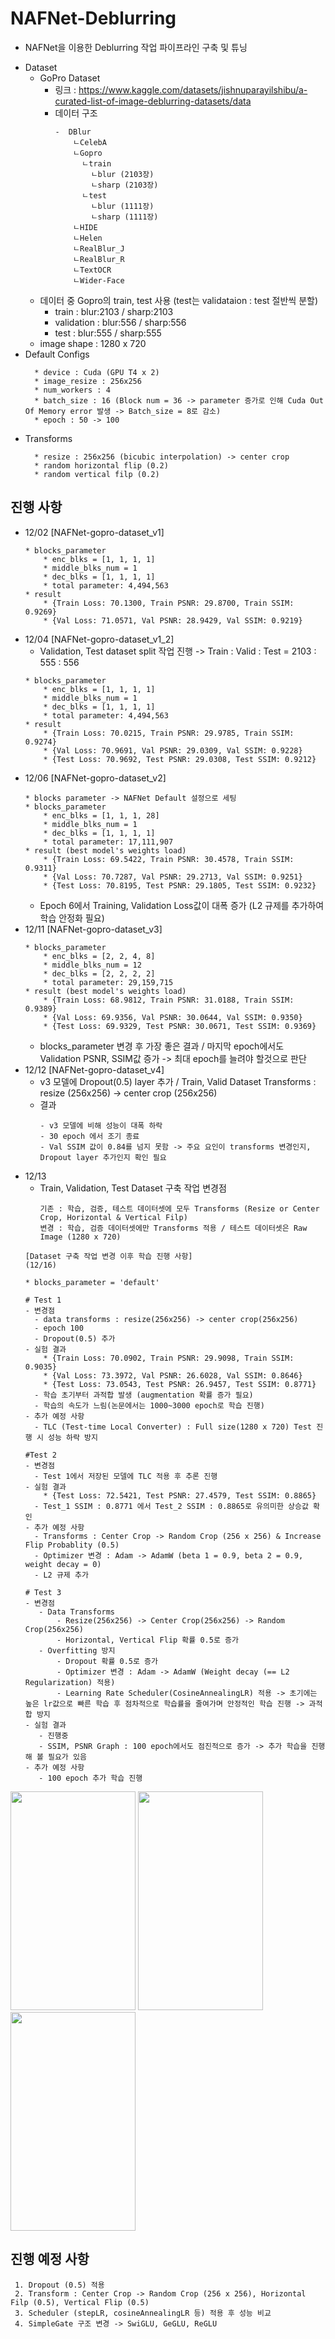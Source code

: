 # NAFNet-Deblurring
- NAFNet을 이용한 Deblurring 작업 파이프라인 구축 및 튜닝
* Dataset
    * GoPro Dataset
       - 링크 : https://www.kaggle.com/datasets/jishnuparayilshibu/a-curated-list-of-image-deblurring-datasets/data
       - 데이터 구조
         ```
         -  DBlur
             ㄴCelebA
             ㄴGopro
               ㄴtrain
                 ㄴblur (2103장)
                 ㄴsharp (2103장)
               ㄴtest
                 ㄴblur (1111장)
                 ㄴsharp (1111장)
             ㄴHIDE
             ㄴHelen
             ㄴRealBlur_J
             ㄴRealBlur_R
             ㄴTextOCR
             ㄴWider-Face
         ```
    - 데이터 중 Gopro의 train, test 사용 (test는 validataion : test 절반씩 분할)
      - train      : blur:2103 / sharp:2103
      - validation : blur:556 / sharp:556
      - test       : blur:555 / sharp:555
    * image shape : 1280 x 720 
* Default Configs
  ```
    * device : Cuda (GPU T4 x 2)
    * image_resize : 256x256
    * num_workers : 4
    * batch_size : 16 (Block num = 36 -> parameter 증가로 인해 Cuda Out Of Memory error 발생 -> Batch_size = 8로 감소)
    * epoch : 50 -> 100
  ```
* Transforms
  ```
    * resize : 256x256 (bicubic interpolation) -> center crop
    * random horizontal flip (0.2)
    * random vertical filp (0.2)
  ```
## 진행 사항
- 12/02
  [NAFNet-gopro-dataset_v1]
  ```
  * blocks_parameter
      * enc_blks = [1, 1, 1, 1]
      * middle_blks_num = 1
      * dec_blks = [1, 1, 1, 1]
      * total parameter: 4,494,563
  * result
      * {Train Loss: 70.1300, Train PSNR: 29.8700, Train SSIM: 0.9269}
      * {Val Loss: 71.0571, Val PSNR: 28.9429, Val SSIM: 0.9219}
  ```
- 12/04
  [NAFNet-gopro-dataset_v1_2]
  - Validation, Test dataset split 작업 진행 -> Train : Valid : Test = 2103 : 555 : 556
  ```
  * blocks_parameter
      * enc_blks = [1, 1, 1, 1]
      * middle_blks_num = 1
      * dec_blks = [1, 1, 1, 1]
      * total parameter: 4,494,563
  * result
      * {Train Loss: 70.0215, Train PSNR: 29.9785, Train SSIM: 0.9274}
      * {Val Loss: 70.9691, Val PSNR: 29.0309, Val SSIM: 0.9228}
      * {Test Loss: 70.9692, Test PSNR: 29.0308, Test SSIM: 0.9212}
  ```
- 12/06
  [NAFNet-gopro-dataset_v2]
  ```
  * blocks parameter -> NAFNet Default 설정으로 세팅
  * blocks_parameter
      * enc_blks = [1, 1, 1, 28]
      * middle_blks_num = 1
      * dec_blks = [1, 1, 1, 1]
      * total parameter: 17,111,907
  * result (best model's weights load)
      * {Train Loss: 69.5422, Train PSNR: 30.4578, Train SSIM: 0.9311}
      * {Val Loss: 70.7287, Val PSNR: 29.2713, Val SSIM: 0.9251}
      * {Test Loss: 70.8195, Test PSNR: 29.1805, Test SSIM: 0.9232}
  ```
  - Epoch 6에서 Training, Validation Loss값이 대폭 증가 (L2 규제를 추가하여 학습 안정화 필요)
- 12/11
  [NAFNet-gopro-dataset_v3]
  ```
  * blocks_parameter
      * enc_blks = [2, 2, 4, 8]
      * middle_blks_num = 12
      * dec_blks = [2, 2, 2, 2]
      * total parameter: 29,159,715
  * result (best model's weights load)
      * {Train Loss: 68.9812, Train PSNR: 31.0188, Train SSIM: 0.9389}
      * {Val Loss: 69.9356, Val PSNR: 30.0644, Val SSIM: 0.9350}
      * {Test Loss: 69.9329, Test PSNR: 30.0671, Test SSIM: 0.9369}
  ```
  - blocks_parameter 변경 후 가장 좋은 결과 / 마지막 epoch에서도 Validation PSNR, SSIM값 증가 -> 최대 epoch를 늘려야 할것으로 판단
- 12/12
  [NAFNet-gopro-dataset_v4]
  - v3 모델에 Dropout(0.5) layer 추가 / Train, Valid Dataset Transforms : resize (256x256) -> center crop (256x256) 
  - 결과
    ```
    - v3 모델에 비해 성능이 대폭 하락
    - 30 epoch 에서 조기 종료
    - Val SSIM 값이 0.84를 넘지 못함 -> 주요 요인이 transforms 변경인지, Dropout layer 추가인지 확인 필요
    ```
- 12/13
  - Train, Validation, Test Dataset 구축 작업 변경점
    ```
    기존 : 학습, 검증, 테스트 데이터셋에 모두 Transforms (Resize or Center Crop, Horizontal & Vertical Filp)
    변경 : 학습, 검증 데이터셋에만 Transforms 적용 / 테스트 데이터셋은 Raw Image (1280 x 720)
    ```
  ```
  [Dataset 구축 작업 변경 이후 학습 진행 사항]
  (12/16)
  
  * blocks_parameter = 'default'
  
  # Test 1
  - 변경점
    - data transforms : resize(256x256) -> center crop(256x256) 
    - epoch 100
    - Dropout(0.5) 추가
  - 실험 결과
      * {Train Loss: 70.0902, Train PSNR: 29.9098, Train SSIM: 0.9035}
      * {Val Loss: 73.3972, Val PSNR: 26.6028, Val SSIM: 0.8646}
      * {Test Loss: 73.0543, Test PSNR: 26.9457, Test SSIM: 0.8771}
    - 학습 초기부터 과적합 발생 (augmentation 확률 증가 필요)
    - 학습의 속도가 느림(논문에서는 1000~3000 epoch로 학습 진행)
  - 추가 예정 사항
    - TLC (Test-time Local Converter) : Full size(1280 x 720) Test 진행 시 성능 하락 방지

  #Test 2
  - 변경점
    - Test 1에서 저장된 모델에 TLC 적용 후 추론 진행
  - 실험 결과
      * {Test Loss: 72.5421, Test PSNR: 27.4579, Test SSIM: 0.8865}
    - Test_1 SSIM : 0.8771 에서 Test_2 SSIM : 0.8865로 유의미한 상승값 확인
  - 추가 예정 사항
    - Transforms : Center Crop -> Random Crop (256 x 256) & Increase Flip Probablity (0.5)
    - Optimizer 변경 : Adam -> AdamW (beta 1 = 0.9, beta 2 = 0.9, weight decay = 0)
    - L2 규제 추가

  # Test 3
  - 변경점
     - Data Transforms
         - Resize(256x256) -> Center Crop(256x256) -> Random Crop(256x256)
         - Horizontal, Vertical Flip 확률 0.5로 증가
     - Overfitting 방지
         - Dropout 확률 0.5로 증가
         - Optimizer 변경 : Adam -> AdamW (Weight decay (== L2 Regularization) 적용)
         - Learning Rate Scheduler(CosineAnnealingLR) 적용 -> 초기에는 높은 lr값으로 빠른 학습 후 점차적으로 학습률을 줄여가며 안정적인 학습 진행 -> 과적합 방지
  - 실험 결과
     - 진행중
     - SSIM, PSNR Graph : 100 epoch에서도 점진적으로 증가 -> 추가 학습을 진행해 볼 필요가 있음
  - 추가 예정 사항
     - 100 epoch 추가 학습 진행
  ```
<img src = "https://github.com/user-attachments/assets/25ff6c1f-fcaf-416a-93ce-1b8d10d53998" width="200" height="350">
<img src = "https://github.com/user-attachments/assets/53ef68ab-47f4-4b83-9151-e1f65bec5667" width="200" height="350">
<img src = "https://github.com/user-attachments/assets/42825487-1c74-454b-a942-1ebcadaebe06" width="200" height="350">

## 진행 예정 사항
```
 1. Dropout (0.5) 적용
 2. Transform : Center Crop -> Random Crop (256 x 256), Horizontal Filp (0.5), Vertical Flip (0.5)
 3. Scheduler (stepLR, cosineAnnealingLR 등) 적용 후 성능 비교
 4. SimpleGate 구조 변경 -> SwiGLU, GeGLU, ReGLU
```
